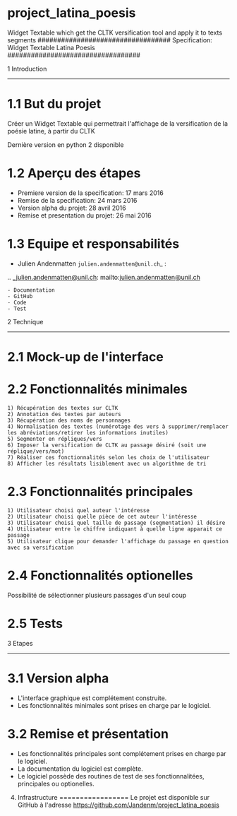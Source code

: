 # project_latina_poesis
Widget Textable which get the CLTK versification tool and apply it to texts segments
##################################
Specification: Widget Textable Latina Poesis
##################################



1 Introduction
**************


1.1 But du projet
=================
Créer un Widget Textable qui permettrait l'affichage de la versification de la poésie latine, à partir du CLTK

Dernière version en python 2 disponible


1.2 Aperçu des étapes
=====================
* Premiere version de la specification: 17 mars 2016
* Remise de la specification: 24 mars 2016
* Version alpha du projet:  28 avril 2016
* Remise et presentation du projet:  26 mai 2016

1.3 Equipe et responsabilités
==============================

* Julien Andenmatten `julien.andenmatten@unil.ch`_ :

.. _julien.andenmatten@unil.ch: mailto:julien.andenmatten@unil.ch

    - Documentation
    - GitHub
    - Code
    - Test



2 Technique
************


2.1 Mock-up de l'interface
==========================


2.2 Fonctionnalités minimales
=============================
    1) Récupération des textes sur CLTK
    2) Annotation des textes par auteurs
    3) Récupération des noms de personnages
    4) Normalisation des textes (numérotage des vers à supprimer/remplacer les abréviations/retirer les informations inutiles)
    5) Segmenter en répliques/vers
    6) Imposer la versification de CLTK au passage désiré (soit une réplique/vers/mot)
    7) Réaliser ces fonctionnalités selon les choix de l'utilisateur
    8) Afficher les résultats lisiblement avec un algorithme de tri

2.3 Fonctionnalités principales
===============================
    1) Utilisateur choisi quel auteur l'intéresse
    2) Utilisateur choisi quelle pièce de cet auteur l'intéresse
    3) Utilisateur choisi quel taille de passage (segmentation) il désire
    4) Utilisateur entre le chiffre indiquant à quelle ligne apparait ce passage
    5) Utilisateur clique pour demander l'affichage du passage en question avec sa versification

2.4 Fonctionnalités optionelles
===============================
Possibilité de sélectionner plusieurs passages d'un seul coup


2.5 Tests
=========



3 Etapes
*********



3.1 Version alpha
=================
* L'interface graphique est complétement construite.
* Les fonctionnalités minimales sont prises en charge par le logiciel.



3.2 Remise et présentation
==========================
* Les fonctionnalités principales sont complétement prises en charge par le logiciel.
* La documentation du logiciel est complète.
* Le logiciel possède des routines de test de ses fonctionnalitées, principales ou optionelles.


4. Infrastructure
=================
Le projet est disponible sur GitHub à l'adresse https://github.com/Jandenm/project_latina_poesis
